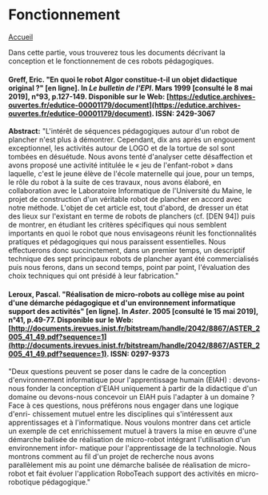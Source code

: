 # Fonctionnement

[Accueil](accueil.md)

Dans cette partie, vous trouverez tous les documents décrivant la conception et le fonctionnement de ces robots pédagogiques. 

#### Greff, Eric. "En quoi le robot Algor constitue-t-il un objet didactique original ?" [en ligne]. In _Le bulletin de l'EPI_. Mars 1999 [consulté le 8 mai 2019], n°93, p.127-149. Disponible sur le Web: [https://edutice.archives-ouvertes.fr/edutice-00001179/document](https://edutice.archives-ouvertes.fr/edutice-00001179/document). ISSN: 2429-3067

**Abstract:** "L'intérêt de séquences pédagogiques autour d'un robot de plancher n'est plus à démontrer. Cependant, dix ans après un engouement exceptionnel, les activités autour de LOGO et de la tortue de sol sont tombées en désuétude. Nous avons tenté d'analyser cette désaffection et avons proposé une activité intitulée le « jeu de l'enfant-robot » dans laquelle, c'est le jeune élève de l'école maternelle qui joue, pour un temps, le rôle du robot à la suite de ces travaux, nous avons élaboré, en collaboration avec le Laboratoire Informatique de l'Université du Maine, le projet de construction d'un véritable robot de plancher en accord avec notre méthode. L'objet de cet article est, tout d'abord, de dresser un état des lieux sur l'existant en terme de robots de planchers (cf. [DEN 94]) puis de montrer, en étudiant les critères spécifiques qui nous semblent importants en quoi le robot que nous envisageons réunit les fonctionnalités pratiques et pédagogiques qui nous paraissent essentielles. Nous effectuerons donc succinctement, dans un premier temps, un descriptif technique des sept principaux robots de plancher ayant été commercialisés puis nous ferons, dans un second temps, point par point, l'évaluation des choix techniques qui ont présidé à leur fabrication."

#### Leroux, Pascal. "Réalisation de micro-robots au collège mise au point d'une démarche pédagogique et d'un environnement informatique support des activités" [en ligne]. In _Aster_. 2005 [consulté le 15 mai 2019], n°41, p.49-77. Disponible sur le Web: [http://documents.irevues.inist.fr/bitstream/handle/2042/8867/ASTER_2005_41_49.pdf?sequence=1](http://documents.irevues.inist.fr/bitstream/handle/2042/8867/ASTER_2005_41_49.pdf?sequence=1). ISSN: 0297-9373

"Deux questions peuvent se poser dans le cadre de la conception d'environnement informatique pour l'apprentissage humain (EIAH) : devons-nous fonder la conception d'EIAH uniquement à partir de la didactique d'un domaine ou devons-nous concevoir un EIAH puis l'adapter à un domaine ? Face à ces questions, nous préférons nous engager dans une logique d'enri- chissement mutuel entre les disciplines qui s'intéressent aux apprentissages et à l'informatique. Nous voulons montrer dans cet article un exemple de cet enrichissement mutuel à travers la mise en œuvre d'une démarche balisée de réalisation de micro-robot intégrant l'utilisation d'un environnement infor- matique pour l'apprentissage de la technologie. Nous montrons comment au fil d'un projet de recherche nous avons parallèlement mis au point une démarche balisée de réalisation de micro-robot et fait évoluer l'application RoboTeach support des activités en micro-robotique pédagogique."
